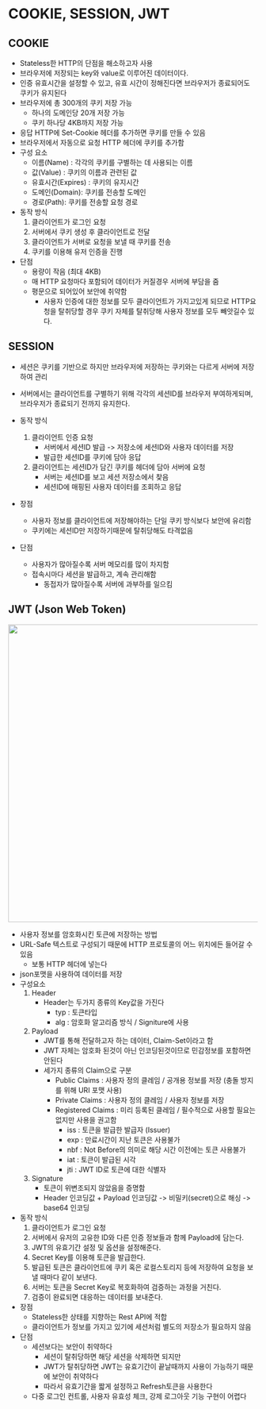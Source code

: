 # COOKIE, SESSION, JWT

## COOKIE

- Stateless한 HTTP의 단점을 해소하고자 사용
- 브라우저에 저장되는 key와 value로 이루어진 데이터이다.
- 인증 유효시간을 설정할 수 있고, 유효 시간이 정해진다면 브라우저가 종료되어도 쿠키가 유지된다
- 브라우저에 총 300개의 쿠키 저장 가능
  - 하나의 도메인당 20개 저장 가능
  - 쿠키 하나당 4KB까지 저장 가능
- 응답 HTTP에 Set-Cookie 헤더를 추가하면 쿠키를 만들 수 있음
- 브라우저에서 자동으로 요청 HTTP 헤더에 쿠키를 추가함
- 구성 요소
  - 이름(Name) : 각각의 쿠키를 구별하는 데 사용되는 이름
  - 값(Value) : 쿠키의 이름과 관련된 값
  - 유효시간(Expires) : 쿠키의 유지시간
  - 도메인(Domain): 쿠키를 전송할 도메인
  - 경로(Path): 쿠키를 전송할 요청 경로
- 동작 방식
  1. 클라이언트가 로그인 요청
  2. 서버에서 쿠키 생성 후 클라이언트로 전달
  3. 클라이언트가 서버로 요청을 보낼 때 쿠키를 전송
  4. 쿠키를 이용해 유저 인증을 진행
- 단점
  - 용량이 작음 (최대 4KB)
  - 매 HTTP 요청마다 포함되어 데이터가 커질경우 서버에 부담을 줌
  - 평문으로 되어있어 보안에 취약함
    - 사용자 인증에 대한 정보를 모두 클라이언트가 가지고있게 되므로 HTTP요청을 탈취당할 경우 쿠키 자체를 탈취당해 사용자 정보를 모두 빼앗길수 있다.

## SESSION

- 세션은 쿠키를 기반으로 하지만 브라우저에 저장하는 쿠키와는 다르게 서버에 저장하여 관리
- 서버에서는 클라이언트를 구별하기 위해 각각의 세션ID를 브라우저 부여하게되며, 브라우저가 종료되기 전까지 유지한다.
- 동작 방식

  1. 클라이언트 인증 요청
     - 서버에서 세션ID 발급 -> 저장소에 세션ID와 사용자 데이터를 저장
     - 발급한 세션ID를 쿠키에 담아 응답
  2. 클라이언트는 세션ID가 담긴 쿠키를 헤더에 담아 서버에 요청
     - 서버는 세션ID를 보고 세션 저장소에서 찾음
     - 세션ID에 매핑된 사용자 데이터를 조회하고 응답

- 장점
  - 사용자 정보를 클라이언트에 저장해야하는 단일 쿠키 방식보다 보안에 유리함
  - 쿠키에는 세션ID만 저장하기때문에 탈취당해도 타격없음
- 단점
  - 사용자가 많아질수록 서버 메모리를 많이 차지함
  - 접속시마다 세션을 발급하고, 계속 관리해함
    - 동접자가 많아질수록 서버에 과부하를 일으킴

## JWT (Json Web Token)

<img width ='600' src = 'https://user-images.githubusercontent.com/71180414/142906985-c889fc38-c881-41eb-9bb8-cbd2a9154c7b.png'>

- 사용자 정보를 암호화시킨 토큰에 저장하는 방법
- URL-Safe 텍스트로 구성되기 때문에 HTTP 프로토콜의 어느 위치에든 들어갈 수 있음
  - 보통 HTTP 헤더에 넣는다
- json포맷을 사용하여 데이터를 저장
- 구성요소
  1. Header
     - Header는 두가지 종류의 Key값을 가진다
       - typ : 토큰타입
       - alg : 암호화 알고리즘 방식 / Signiture에 사용
  2. Payload
     - JWT를 통해 전달하고자 하는 데이터, Claim-Set이라고 함
     - JWT 자체는 암호화 된것이 아닌 인코딩된것이므로 민감정보를 포함하면 안된다
     - 세가지 종류의 Claim으로 구분
       - Public Claims : 사용자 정의 클레임 / 공개용 정보를 저장 (충돌 방지를 위해 URI 포맷 사용)
       - Private Claims : 사용자 정의 클레임 / 사용자 정보를 저장
       - Registered Claims : 미리 등록된 클레임 / 필수적으로 사용할 필요는 없지만 사용을 권고함
         - iss : 토큰을 발급한 발급자 (Issuer)
         - exp : 만료시간이 지난 토큰은 사용불가
         - nbf : Not Before의 의미로 해당 시간 이전에는 토큰 사용불가
         - iat : 토큰이 발급된 시각
         - jti : JWT ID로 토큰에 대한 식별자
  3. Signature
     - 토큰이 위변조되지 않았음을 증명함
     - Header 인코딩값 + Payload 인코딩값 -> 비밀키(secret)으로 해싱 -> base64 인코딩
- 동작 방식
  1. 클라이언트가 로그인 요청
  2. 서버에서 유저의 고유한 ID와 다른 인증 정보들과 함께 Payload에 담는다.
  3. JWT의 유효기간 설정 및 옵션을 설정해준다.
  4. Secret Key를 이용해 토큰을 발급한다.
  5. 발급된 토큰은 클라이언트에 쿠키 혹은 로컬스토리지 등에 저장하여 요청을 보낼 때마다 같이 보낸다.
  6. 서버는 토큰을 Secret Key로 복호화하여 검증하는 과정을 거친다.
  7. 검증이 완료되면 대응하는 데이터를 보내준다.
- 장점
  - Stateless한 상태를 지향하는 Rest API에 적합
  - 클라이언트가 정보를 가지고 있기에 세션처럼 별도의 저장소가 필요하지 않음
- 단점
  - 세션보다는 보안이 취약하다
    - 세션이 탈취당하면 해당 세션을 삭제하면 되지만
    - JWT가 탈취당하면 JWT는 유효기간이 끝날때까지 사용이 가능하기 때문에 보안이 취약하다
    - 따라서 유효기간을 짧게 설정하고 Refresh토큰을 사용한다
  - 다중 로그인 컨트롤, 사용자 유효성 체크, 강제 로그아웃 기능 구현이 어렵다
